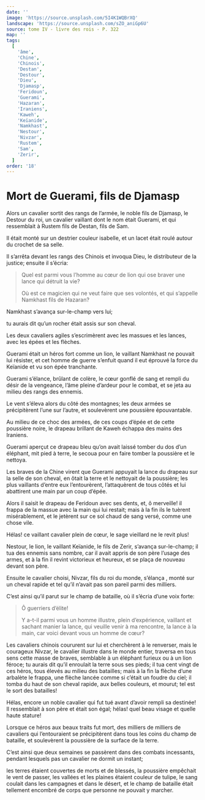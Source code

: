 ```yaml
---
date: ''
image: 'https://source.unsplash.com/5I4K1WQBrXQ'
landscape: 'https://source.unsplash.com/sZO_aniGp6U'
source: tome IV - livre des rois - P. 322
map: ''
tags:
  [
    'âme',
    'Chine',
    'Chinois',
    'Destan',
    'Destour',
    'Dieu',
    'Djamasp',
    'Feridoun',
    'Guerami',
    'Hazaran',
    'Iraniens',
    'Kaweh',
    'Keïanide',
    'Namkhast',
    'Nestour',
    'Nivzar',
    'Rustem',
    'Sam',
    'Zerir',
  ]
order: '18'
---
```


# Mort de Guerami, fils de Djamasp

Alors un cavalier sortit des rangs de l’armée, le noble fils de Djamasp, le Destour du roi, un cavalier vaillant dont le nom était Guerami, et qui ressemblait à Rustem fils de Destan, fils de Sam.

Il était monté sur un destrier couleur isabelle, et un lacet était roulé autour du crochet de sa selle.

Il s’arrêta devant les rangs des Chinois et invoqua Dieu, le distributeur de la justice; ensuite il s’écria:

> Quel est parmi vous l’homme au cœur de lion qui ose braver une lance qui détruit la vie?
>
> Où est ce magicien qui ne veut faire que ses volontés, et qui s’appelle Namkhast fils de Hazaran?

Namkhast s’avança sur-le-champ vers lui;

tu aurais dit qu’un rocher était assis sur son cheval.

Les deux cavaliers agiles s’escrimèrent avec les massues et les lances, avec les épées et les flèches.

Guerami était un héros fort comme un lion, le vaillant Namkhast ne pouvait lui résister, et cet homme de guerre s’enfuit quand il eut éprouvé la force du Keïanide et vu son épée tranchante.

Guerami s’élance, brûlant de colère, le cœur gonflé de sang et rempli du désir de la vengeance, l’âme pleine d’ardeur pour le combat, et se jeta au milieu des rangs des ennemis.

Le vent s’éleva alors du côté des montagnes; les deux
armées se précipitèrent l’une sur l’autre, et soulevèrent une poussière épouvantable.

Au milieu de ce choc des armées, de ces coups d’épée et de cette poussière noire, le drapeau brillant de Kaweh échappa des mains des Iraniens.

Guerami aperçut ce drapeau bleu qu’on avait laissé tomber du dos d’un éléphant, mit pied à terre, le secoua pour en faire tomber la poussière et le nettoya.

Les braves de la Chine virent que Guerami appuyait la lance du drapeau sur la selle de son cheval, en ôtait la terre et le nettoyait de la poussière; les plus vaillants d’entre eux l’entourèrent, l’attaquèrent de tous côtés et lui abattirent une main par un coup d’épée.

Alors il saisit le drapeau de Feridoun avec ses dents, et, ô merveille! il frappa de la massue avec la main qui lui restait; mais à la fin ils le tuèrent misérablement, et le jetèrent sur ce sol chaud de sang versé, comme une chose vile.

Hélas! ce vaillant cavalier plein de cœur, le sage vieillard ne le revit plus!

Nestour, le lion, le vaillant Keïanide, le fils de Zerir, s’avança sur-le-champ; il tua des ennemis sans nombre, car il avait appris de son père l’usage des armes, et à la fin il revint victorieux et heureux, et se plaça de nouveau devant son père.

Ensuite le cavalier choisi, Nivzar, fils du roi du monde, s’élança , monté sur un cheval rapide et tel qu’il n’avait pas son pareil parmi des milliers.

C’est ainsi qu’il parut sur le champ de bataille, où il s’écria d’une voix forte:

> Ô guerriers d’élite!
>
> Y a-t-il parmi vous un homme illustre, plein d’expérience, vaillant et sachant manier la lance, qui veuille venir à ma rencontre, la lance à la main, car voici devant vous un homme de cœur?

Les cavaliers chinois coururent sur lui et cherchèrent à le renverser, mais le courageux Nivzar, le cavalier illustre dans le monde entier, traversa en tous sens cette masse de braves, semblable à un éléphant furieux ou à un lion féroce; tu aurais dit qu’il enroulait la terre sous ses pieds; il tua cent vingt de ces héros, tous élevés au milieu des batailles; mais à la fin la flèche d’une arbalète le frappa, une flèche lancée comme si c’était un foudre du ciel; il tomba du haut de son cheval rapide, aux belles couleurs, et mourut; tel est le sort des batailles!

Hélas, encore un noble cavalier qui fut tué avant d’avoir rempli sa destinée! Il ressemblait à son père et était son égal; hélas! quel beau visage et quelle haute stature!

Lorsque ce héros aux beaux traits fut mort, des milliers de milliers de cavaliers qui l’entouraient se précipitèrent dans tous les coins du champ de bataille, et soulevèrent la poussière de la surface de la terre.

C’est ainsi que deux semaines se passèrent dans des combats incessants, pendant lesquels pas un cavalier ne dormit un instant;

les terres étaient couvertes de morts et de blessés, la poussière empêchait le vent de passer, les vallées et les plaines étaient couleur de tulipe, le sang coulait dans les campagnes et dans le désert, et le champ de bataille était tellement encombré de corps que personne ne pouvait y marcher.
